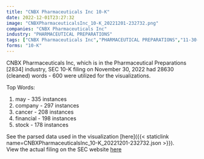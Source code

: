 ```yaml
---
title: "CNBX Pharmaceuticals Inc 10-K"
date: 2022-12-01T23:27:32
image: "CNBXPharmaceuticalsInc_10-K_20221201-232732.png"
companies: "CNBX Pharmaceuticals Inc"
industry: "PHARMACEUTICAL PREPARATIONS"
tags: ["CNBX Pharmaceuticals Inc","PHARMACEUTICAL PREPARATIONS","11-30-2022","10-K"]
forms: "10-K"
---
```

CNBX Pharmaceuticals Inc, which is in the Pharmaceutical Preparations [2834] industry, SEC 10-K filing on November 30, 2022 had 28630 (cleaned) words - 600 were utilized for the visualizations.

Top Words:
1. may - 335 instances
2. company - 297 instances
3. cancer - 208 instances
4. financial - 198 instances
5. stock - 178 instances


See the parsed data used in the visualization [here]({{< staticlink name=CNBXPharmaceuticalsInc_10-K_20221201-232732.json >}}).  
View the actual filing on the SEC website [here](https://www.sec.gov/Archives/edgar/data/1343009/0001683168-22-008095.txt)